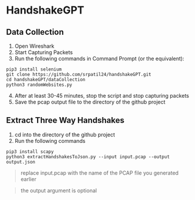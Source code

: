# HandshakeGPT

## Data Collection
1. Open Wireshark
2. Start Capturing Packets
3. Run the following commands in Command Prompt (or the equivalent):
```
pip3 install selenium
git clone https://github.com/srpatil24/handshakeGPT.git
cd handshakeGPT/dataCollection
python3 randomWebsites.py
```
4. After at least 30-45 minutes, stop the script and stop capturing packets
5. Save the pcap output file to the directory of the github project


## Extract Three Way Handshakes

1. cd into the directory of the github project
2. Run the following commands
```
pip3 install scapy
python3 extractHandshakesToJson.py --input input.pcap --output output.json
```
> replace input.pcap with the name of the PCAP file you generated earlier

> the output argument is optional
